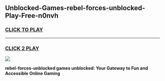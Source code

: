 
## Unblocked-Games-rebel-forces-unblocked-Play-Free-n0nvh
<h3>
<a href="https://premium76.site?title=rebel-forces-unblocked&ref=18A1">CLICK TO PLAY</a></h3>
<hr>

<h3>
<a href="https://premium76.site?title=rebel-forces-unblocked&ref=18A1">CLICK 2 PLAY</a>
  
</h3>

<a href="https://premium76.site?title=rebel-forces-unblocked&ref=18A1"><img src="https://clearcache.store/games.png"></a>


**rebel-forces-unblocked games unblocked: Your Gateway to Fun and Accessible Online Gaming**
